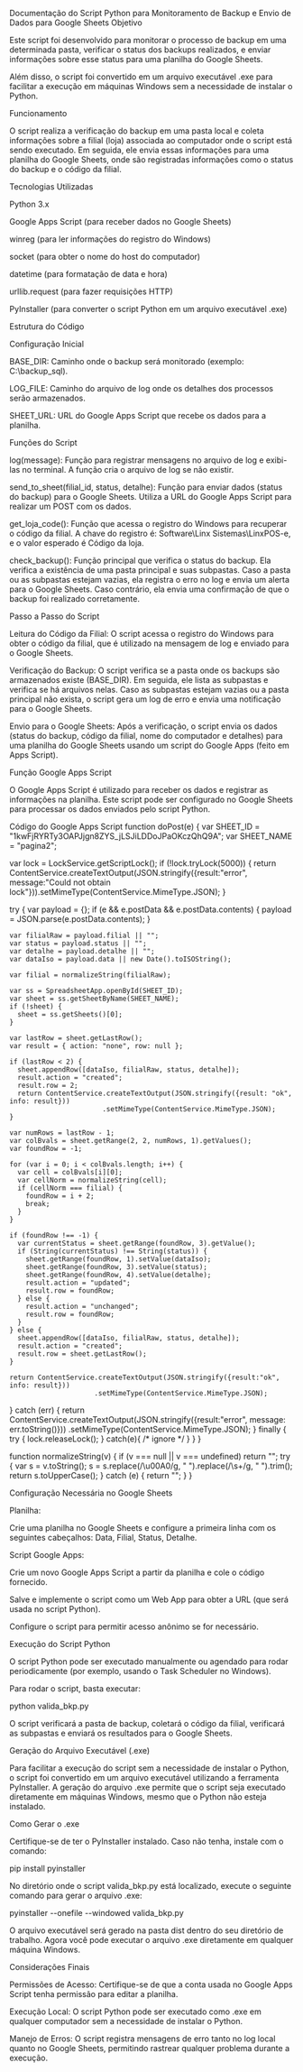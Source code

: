 Documentação do Script Python para Monitoramento de Backup e Envio de Dados para Google Sheets
Objetivo

Este script foi desenvolvido para monitorar o processo de backup em uma determinada pasta, verificar o status dos backups realizados, e enviar informações sobre esse status para uma planilha do Google Sheets.

Além disso, o script foi convertido em um arquivo executável .exe para facilitar a execução em máquinas Windows sem a necessidade de instalar o Python.

Funcionamento

O script realiza a verificação do backup em uma pasta local e coleta informações sobre a filial (loja) associada ao computador onde o script está sendo executado. Em seguida, ele envia essas informações para uma planilha do Google Sheets, onde são registradas informações como o status do backup e o código da filial.

Tecnologias Utilizadas

Python 3.x

Google Apps Script (para receber dados no Google Sheets)

winreg (para ler informações do registro do Windows)

socket (para obter o nome do host do computador)

datetime (para formatação de data e hora)

urllib.request (para fazer requisições HTTP)

PyInstaller (para converter o script Python em um arquivo executável .exe)

Estrutura do Código

Configuração Inicial

BASE_DIR: Caminho onde o backup será monitorado (exemplo: C:\backup_sql).

LOG_FILE: Caminho do arquivo de log onde os detalhes dos processos serão armazenados.

SHEET_URL: URL do Google Apps Script que recebe os dados para a planilha.

Funções do Script

log(message): Função para registrar mensagens no arquivo de log e exibi-las no terminal. A função cria o arquivo de log se não existir.

send_to_sheet(filial_id, status, detalhe): Função para enviar dados (status do backup) para o Google Sheets. Utiliza a URL do Google Apps Script para realizar um POST com os dados.

get_loja_code(): Função que acessa o registro do Windows para recuperar o código da filial. A chave do registro é: Software\Linx Sistemas\LinxPOS-e, e o valor esperado é Código da loja.

check_backup(): Função principal que verifica o status do backup. Ela verifica a existência de uma pasta principal e suas subpastas. Caso a pasta ou as subpastas estejam vazias, ela registra o erro no log e envia um alerta para o Google Sheets. Caso contrário, ela envia uma confirmação de que o backup foi realizado corretamente.

Passo a Passo do Script

Leitura do Código da Filial:
O script acessa o registro do Windows para obter o código da filial, que é utilizado na mensagem de log e enviado para o Google Sheets.

Verificação do Backup:
O script verifica se a pasta onde os backups são armazenados existe (BASE_DIR). Em seguida, ele lista as subpastas e verifica se há arquivos nelas. Caso as subpastas estejam vazias ou a pasta principal não exista, o script gera um log de erro e envia uma notificação para o Google Sheets.

Envio para o Google Sheets:
Após a verificação, o script envia os dados (status do backup, código da filial, nome do computador e detalhes) para uma planilha do Google Sheets usando um script do Google Apps (feito em Apps Script).

Função Google Apps Script

O Google Apps Script é utilizado para receber os dados e registrar as informações na planilha. Este script pode ser configurado no Google Sheets para processar os dados enviados pelo script Python.

Código do Google Apps Script
function doPost(e) {
  var SHEET_ID = "1kwFjRYRTy3OAPJjgn8ZYS_jLSJiLDDoJPaOKczQhQ9A";
  var SHEET_NAME = "pagina2";

  var lock = LockService.getScriptLock();
  if (!lock.tryLock(5000)) {
    return ContentService.createTextOutput(JSON.stringify({result:"error", message:"Could not obtain lock"})).setMimeType(ContentService.MimeType.JSON);
  }

  try {
    var payload = {};
    if (e && e.postData && e.postData.contents) {
      payload = JSON.parse(e.postData.contents);
    }

    var filialRaw = payload.filial || "";
    var status = payload.status || "";
    var detalhe = payload.detalhe || "";
    var dataIso = payload.data || new Date().toISOString();

    var filial = normalizeString(filialRaw);

    var ss = SpreadsheetApp.openById(SHEET_ID);
    var sheet = ss.getSheetByName(SHEET_NAME);
    if (!sheet) {
      sheet = ss.getSheets()[0];
    }

    var lastRow = sheet.getLastRow();
    var result = { action: "none", row: null };

    if (lastRow < 2) {
      sheet.appendRow([dataIso, filialRaw, status, detalhe]);
      result.action = "created";
      result.row = 2;
      return ContentService.createTextOutput(JSON.stringify({result: "ok", info: result}))
                           .setMimeType(ContentService.MimeType.JSON);
    }

    var numRows = lastRow - 1;
    var colBvals = sheet.getRange(2, 2, numRows, 1).getValues();
    var foundRow = -1;

    for (var i = 0; i < colBvals.length; i++) {
      var cell = colBvals[i][0];
      var cellNorm = normalizeString(cell);
      if (cellNorm === filial) {
        foundRow = i + 2;
        break;
      }
    }

    if (foundRow !== -1) {
      var currentStatus = sheet.getRange(foundRow, 3).getValue();
      if (String(currentStatus) !== String(status)) {
        sheet.getRange(foundRow, 1).setValue(dataIso);
        sheet.getRange(foundRow, 3).setValue(status);
        sheet.getRange(foundRow, 4).setValue(detalhe);
        result.action = "updated";
        result.row = foundRow;
      } else {
        result.action = "unchanged";
        result.row = foundRow;
      }
    } else {
      sheet.appendRow([dataIso, filialRaw, status, detalhe]);
      result.action = "created";
      result.row = sheet.getLastRow();
    }

    return ContentService.createTextOutput(JSON.stringify({result:"ok", info: result}))
                         .setMimeType(ContentService.MimeType.JSON);

  } catch (err) {
    return ContentService.createTextOutput(JSON.stringify({result:"error", message: err.toString()}))
                         .setMimeType(ContentService.MimeType.JSON);
  } finally {
    try { lock.releaseLock(); } catch(e){ /* ignore */ }
  }
}

function normalizeString(v) {
  if (v === null || v === undefined) return "";
  try {
    var s = v.toString();
    s = s.replace(/\u00A0/g, " ").replace(/\s+/g, " ").trim();
    return s.toUpperCase();
  } catch (e) {
    return "";
  }
}

Configuração Necessária no Google Sheets

Planilha:

Crie uma planilha no Google Sheets e configure a primeira linha com os seguintes cabeçalhos: Data, Filial, Status, Detalhe.

Script Google Apps:

Crie um novo Google Apps Script a partir da planilha e cole o código fornecido.

Salve e implemente o script como um Web App para obter a URL (que será usada no script Python).

Configure o script para permitir acesso anônimo se for necessário.

Execução do Script Python

O script Python pode ser executado manualmente ou agendado para rodar periodicamente (por exemplo, usando o Task Scheduler no Windows).

Para rodar o script, basta executar:

python valida_bkp.py


O script verificará a pasta de backup, coletará o código da filial, verificará as subpastas e enviará os resultados para o Google Sheets.

Geração do Arquivo Executável (.exe)

Para facilitar a execução do script sem a necessidade de instalar o Python, o script foi convertido em um arquivo executável utilizando a ferramenta PyInstaller. A geração do arquivo .exe permite que o script seja executado diretamente em máquinas Windows, mesmo que o Python não esteja instalado.

Como Gerar o .exe

Certifique-se de ter o PyInstaller instalado. Caso não tenha, instale com o comando:

pip install pyinstaller


No diretório onde o script valida_bkp.py está localizado, execute o seguinte comando para gerar o arquivo .exe:

pyinstaller --onefile --windowed valida_bkp.py


O arquivo executável será gerado na pasta dist dentro do seu diretório de trabalho. Agora você pode executar o arquivo .exe diretamente em qualquer máquina Windows.

Considerações Finais

Permissões de Acesso: Certifique-se de que a conta usada no Google Apps Script tenha permissão para editar a planilha.

Execução Local: O script Python pode ser executado como .exe em qualquer computador sem a necessidade de instalar o Python.

Manejo de Erros: O script registra mensagens de erro tanto no log local quanto no Google Sheets, permitindo rastrear qualquer problema durante a execução.